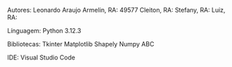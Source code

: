 Autores:
Leonardo Araujo Armelin, RA: 49577
Cleiton, RA:
Stefany, RA:
Luiz, RA:

Línguagem:
Python 3.12.3

Bibliotecas:
Tkinter
Matplotlib
Shapely
Numpy
ABC

IDE:
Visual Studio Code
